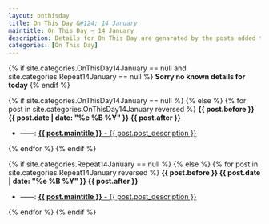 ```yaml
---
layout: onthisday
title: On This Day &#124; 14 January
maintitle: On This Day — 14 January
description: Details for On This Day are genarated by the posts added to the website so the content is subject to changes/updates over time.
categories: [On This Day]
---
```


{% if site.categories.OnThisDay14January == null and site.categories.Repeat14January == null %}
<strong>Sorry no known details for today</strong>
{% endif %}

{% if site.categories.OnThisDay14January == null %}
{% else %}
{% for post in site.categories.OnThisDay14January reversed %}
<strong>{{ post.before }} {{ post.date | date: "%e %B %Y" }} {{ post.after }}</strong>
<ul>
<li> ——: <a href="{{ post.url }}"><strong>{{ post.maintitle }}</strong> - {{ post.post_description }}</a></li>
</ul>
{% endfor %}
{% endif %}

{% if site.categories.Repeat14January == null %}
{% else %}
{% for post in site.categories.Repeat14January reversed %}
<strong>{{ post.before }} {{ post.date | date: "%e %B %Y" }} {{ post.after }}</strong>
<ul>
<li> ——: <a href="{{ post.url }}"><strong>{{ post.maintitle }}</strong> - {{ post.post_description }}</a></li>
</ul>
{% endfor %}
{% endif %}
